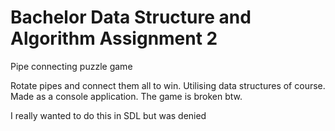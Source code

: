 # Bachelor Data Structure and Algorithm Assignment 2
Pipe connecting puzzle game

Rotate pipes and connect them all to win. Utilising data structures of course.
Made as a console application. The game is broken btw.

I really wanted to do this in SDL but was denied

